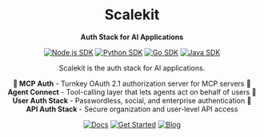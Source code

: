 <div align="center">

  # Scalekit

  **Auth Stack for AI Applications**
</div>

<div align="center">

[![Node.js SDK](https://img.shields.io/github/last-commit/scalekit-inc/scalekit-sdk-node?style=flat&logo=nodedotjs&logoColor=white&label=Node.js%20SDK&color=4f5eff)](https://github.com/scalekit-inc/scalekit-sdk-node) [![Python SDK](https://img.shields.io/github/last-commit/scalekit-inc/scalekit-sdk-python?style=flat&logo=python&logoColor=white&label=Python%20SDK&color=4f5eff)](https://github.com/scalekit-inc/scalekit-sdk-python) [![Go SDK](https://img.shields.io/github/last-commit/scalekit-inc/scalekit-sdk-go?style=flat&logo=go&logoColor=white&label=Go%20SDK&color=4f5eff)](https://github.com/scalekit-inc/scalekit-sdk-go) [![Java SDK](https://img.shields.io/github/last-commit/scalekit-inc/scalekit-sdk-java?style=flat&logo=openjdk&logoColor=white&label=Java%20SDK&color=4f5eff)](https://github.com/scalekit-inc/scalekit-sdk-java)

</div>

<div align="center">

Scalekit is the auth stack for AI applications.

 **🎯 MCP Auth** - Turnkey OAuth 2.1 authorization server for MCP servers
 **🔗 Agent Connect** - Tool-calling layer that lets agents act on behalf of users
 **👤 User Auth Stack** - Passwordless, social, and enterprise authentication
 **🔧 API Auth Stack** - Secure organization and user-level API access


 [![Docs](https://img.shields.io/badge/Docs-4f5eff?style=flat&logo=readthedocs&logoColor=white)](https://docs.scalekit.com) [![Get Started](https://img.shields.io/badge/Get_Started-6366f1?style=flat)](https://app.scalekit.com&utm_source=github) [![Blog](https://img.shields.io/badge/Blog-8b5cf6?style=flat&logo=hashnode&logoColor=white)](https://www.scalekit.com/blog)

</div>